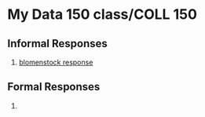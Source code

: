 # My Data 150 class/COLL 150


## Informal Responses

1. [blomenstock response](https://aravindsurumpudi.github.io/FirstRepository/blomenstock.html)


## Formal Responses

1. 
